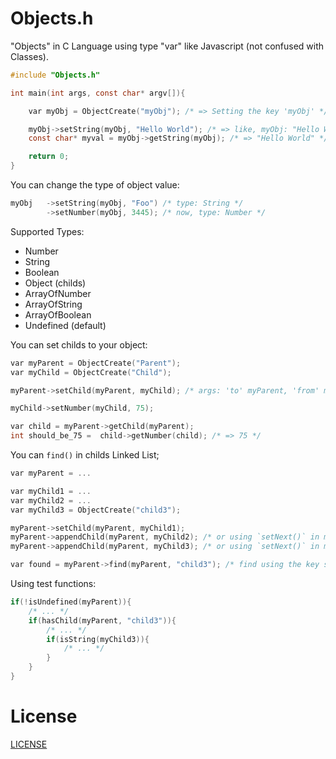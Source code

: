 Objects.h
====
"Objects" in C Language using type "var" like Javascript (not confused with Classes).

```c
#include "Objects.h"

int main(int args, const char* argv[]){

    var myObj = ObjectCreate("myObj"); /* => Setting the key 'myObj' */

    myObj->setString(myObj, "Hello World"); /* => like, myObj: "Hello World" */
    const char* myval = myObj->getString(myObj); /* => "Hello World" */

    return 0;
}
```

You can change the type of object value:
```c
myObj   ->setString(myObj, "Foo") /* type: String */
        ->setNumber(myObj, 3445); /* now, type: Number */
```

Supported Types:

* Number
* String
* Boolean
* Object (childs)
* ArrayOfNumber
* ArrayOfString
* ArrayOfBoolean
* Undefined (default)

You can set childs to your object:
```c
var myParent = ObjectCreate("Parent");
var myChild = ObjectCreate("Child");

myParent->setChild(myParent, myChild); /* args: 'to' myParent, 'from' myChild */

myChild->setNumber(myChild, 75);

var child = myParent->getChild(myParent);
int should_be_75 =  child->getNumber(child); /* => 75 */
```

You can `find()` in childs Linked List;
```c
var myParent = ...

var myChild1 = ...
var myChild2 = ...
var myChild3 = ObjectCreate("child3");

myParent->setChild(myParent, myChild1);
myParent->appendChild(myParent, myChild2); /* or using `setNext()` in myChild1 */
myParent->appendChild(myParent, myChild3); /* or using `setNext()` in myChild2 */

var found = myParent->find(myParent, "child3"); /* find using the key setted in ObjectCreate() */
```

Using test functions:
```c
if(!isUndefined(myParent)){
    /* ... */
    if(hasChild(myParent, "child3")){
        /* ... */
        if(isString(myChild3)){
            /* ... */
        }
    }
}
```
License
====
[LICENSE](LICENSE)
